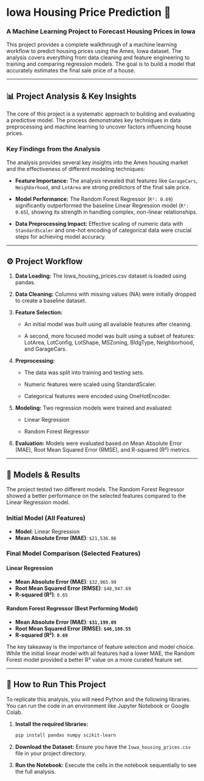 # Iowa Housing Price Prediction 🏡

### A Machine Learning Project to Forecast Housing Prices in Iowa

This project provides a complete walkthrough of a machine learning workflow to predict housing prices using the Ames, Iowa dataset. The analysis covers everything from data cleaning and feature engineering to training and comparing regression models. The goal is to build a model that accurately estimates the final sale price of a house.

---

## 📊 Project Analysis & Key Insights

The core of this project is a systematic approach to building and evaluating a predictive model. The process demonstrates key techniques in data preprocessing and machine learning to uncover factors influencing house prices.

### Key Findings from the Analysis

The analysis provides several key insights into the Ames housing market and the effectiveness of different modeling techniques:

* **Feature Importance:** The analysis revealed that features like `GarageCars`, `Neighborhood`, and `LotArea` are strong predictors of the final sale price.

* **Model Performance:** The Random Forest Regressor (`R²: 0.69`) significantly outperformed the baseline Linear Regression model (`R²: 0.65`), showing its strength in handling complex, non-linear relationships.

* **Data Preprocessing Impact:** Effective scaling of numeric data with `StandardScaler` and one-hot encoding of categorical data were crucial steps for achieving model accuracy.

---

## ⚙️ Project Workflow

1. **Data Loading:** The Iowa_housing_prices.csv dataset is loaded using pandas.

2. **Data Cleaning:** Columns with missing values (NA) were initially dropped to create a baseline dataset.

3. **Feature Selection:**

    * An initial model was built using all available features after cleaning.

    * A second, more focused model was built using a subset of features: LotArea, LotConfig, LotShape, MSZoning, BldgType, Neighborhood, and GarageCars.

4. **Preprocessing:**

    * The data was split into training and testing sets.
  
    * Numeric features were scaled using StandardScaler.

    * Categorical features were encoded using OneHotEncoder.

5. **Modeling:** Two regression models were trained and evaluated:

    * Linear Regression

    * Random Forest Regressor

6. **Evaluation:** Models were evaluated based on Mean Absolute Error (MAE), Root Mean Squared Error (RMSE), and R-squared (R²) metrics.

---

## 🤖 Models & Results
The project tested two different models. The Random Forest Regressor showed a better performance on the selected features compared to the Linear Regression model.

### **Initial Model (All Features)**

* **Model**: Linear Regression
* **Mean Absolute Error (MAE)**: `$21,536.86`

### **Final Model Comparison (Selected Features)**

#### Linear Regression

* **Mean Absolute Error (MAE)**: `$32,965.99`
* **Root Mean Squared Error (RMSE)**: `$48,947.69`
* **R-squared (R²)**: `0.65`

#### **Random Forest Regressor (Best Performing Model)**

* **Mean Absolute Error (MAE)**: **`$31,199.09`**
* **Root Mean Squared Error (RMSE)**: **`$46,188.55`**
* **R-squared (R²)**: **`0.69`**

The key takeaway is the importance of feature selection and model choice. While the initial linear model with all features had a lower MAE, the Random Forest model provided a better R² value on a more curated feature set.

---

## 🚀 How to Run This Project

To replicate this analysis, you will need Python and the following libraries. You can run the code in an environment like Jupyter Notebook or Google Colab.

1.  **Install the required libraries:**
    ```bash
    pip install pandas numpy scikit-learn
    ```

2.  **Download the Dataset:**
    Ensure you have the `Iowa_housing_prices.csv` file in your project directory.

3.  **Run the Notebook:**
    Execute the cells in the notebook sequentially to see the full analysis.
